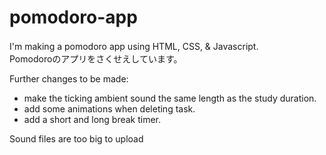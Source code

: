 # pomodoro-app
I'm making a pomodoro app using HTML, CSS, & Javascript.　</br>
Pomodoroのアプリをさくせえしています。

Further changes to be made:
- make the ticking ambient sound the same length as the study duration.
- add some animations when deleting task.
- add a short and long break timer.

Sound files are too big to upload
